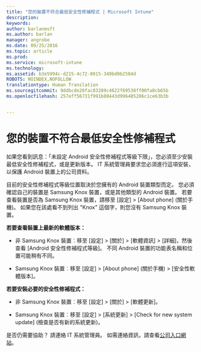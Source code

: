 ```yaml
---
title: "您的裝置不符合最低安全性修補程式 | Microsoft Intune"
description: 
keywords: 
author: barlanmsft
ms.author: barlan
manager: angrobe
ms.date: 09/25/2016
ms.topic: article
ms.prod: 
ms.service: microsoft-intune
ms.technology: 
ms.assetid: b3e5994c-d215-4c72-8915-349bd0b2504d
ROBOTS: NOINDEX,NOFOLLOW
translationtype: Human Translation
ms.sourcegitcommit: 9ddbcde20fac83289c4622f69538ff00fa0cb65b
ms.openlocfilehash: 257eff56731f991b80443d996485286c1ce63b3b


---
```


# <a name="your-device-does-not-meet-the-minimum-security-patch"></a>您的裝置不符合最低安全性修補程式

如果您看到訊息：「未設定 Android 安全性修補程式等級下限」，您必須至少安裝最低安全性修補程式，或是更新版本。 IT 系統管理員要求您必須進行這項安裝，以保護 Android 裝置上的公司資料。

目前的安全性修補程式等級位置取決於您擁有的 Android 裝置類型而定。 您必須確認自己的裝置是 Samsung Knox 裝置，或是其他類型的 Android 裝置。 若要查看裝置是否為 Samsung Knox 裝置，請移至 [設定] > [About phone] \(關於手機)。 如果您在該處看不到列出 "Knox" 這個字，則您沒有 Samsung Knox 裝置。

**若要查看裝置上最新的軟體版本：**

- 非 Samsung Knox 裝置︰移至 [設定]  >  [關於]  >  [軟體資訊]  >  [詳細]，然後查看 [Android 安全性修補程式等級]。 不同 Android 裝置的功能表名稱和位置可能稍有不同。

- Samsung Knox 裝置︰移至 [設定]  >  [About phone] \(關於手機)  >  [安全性軟體版本]。

**若要安裝必要的安全性修補程式：**

- 非 Samsung Knox 裝置︰移至 [設定]  >  [關於]  >  [軟體更新]。

- Samsung Knox 裝置︰移至 [設定]  >  [系統更新]  >  [Check for new system update] \(檢查是否有新的系統更新)。

是否仍需要協助？ 請連絡 IT 系統管理員。 如需連絡資訊，請查看[公司入口網站](http://portal.manage.microsoft.com)。



<!--HONumber=Nov16_HO1-->



